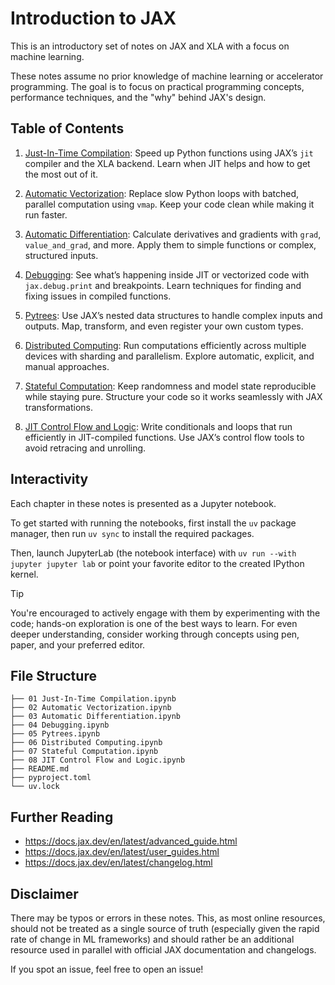 # Introduction to JAX

This is an introductory set of notes on JAX and XLA with a focus on machine learning.

These notes assume no prior knowledge of machine learning or accelerator programming. The goal is to focus on practical programming concepts, performance techniques, and the "why" behind JAX's design.

## Table of Contents

1. [Just-In-Time Compilation](01%20Just-In-Time%20Compilation.ipynb): Speed up Python functions using JAX’s `jit` compiler and the XLA backend. Learn when JIT helps and how to get the most out of it.

2. [Automatic Vectorization](02%20Automatic%20Vectorization.ipynb): Replace slow Python loops with batched, parallel computation using `vmap`. Keep your code clean while making it run faster.

3. [Automatic Differentiation](03%20Automatic%20Differentiation.ipynb): Calculate derivatives and gradients with `grad`, `value_and_grad`, and more. Apply them to simple functions or complex, structured inputs.

4. [Debugging](04%20Debugging.ipynb): See what’s happening inside JIT or vectorized code with `jax.debug.print` and breakpoints. Learn techniques for finding and fixing issues in compiled functions.

5. [Pytrees](05%20Pytrees.ipynb): Use JAX’s nested data structures to handle complex inputs and outputs. Map, transform, and even register your own custom types.

6. [Distributed Computing](06%20Distributed%20Computing.ipynb): Run computations efficiently across multiple devices with sharding and parallelism. Explore automatic, explicit, and manual approaches.

7. [Stateful Computation](07%20Stateful%20Computation.ipynb): Keep randomness and model state reproducible while staying pure. Structure your code so it works seamlessly with JAX transformations.

8. [JIT Control Flow and Logic](08%20JIT%20Control%20Flow%20and%20Logic.ipynb): Write conditionals and loops that run efficiently in JIT-compiled functions. Use JAX’s control flow tools to avoid retracing and unrolling.

## Interactivity

Each chapter in these notes is presented as a Jupyter notebook.

To get started with running the notebooks, first install the `uv` package manager, then run `uv sync` to install the required packages.

Then, launch JupyterLab (the notebook interface) with `uv run --with jupyter jupyter lab` or point your favorite editor to the created IPython kernel.

> [!TIP]
> You're encouraged to actively engage with them by experimenting with the code; hands-on exploration is one of the best ways to learn. For even deeper understanding, consider working through concepts using pen, paper, and your preferred editor.

## File Structure

```
├── 01 Just-In-Time Compilation.ipynb
├── 02 Automatic Vectorization.ipynb
├── 03 Automatic Differentiation.ipynb
├── 04 Debugging.ipynb
├── 05 Pytrees.ipynb
├── 06 Distributed Computing.ipynb
├── 07 Stateful Computation.ipynb
├── 08 JIT Control Flow and Logic.ipynb
├── README.md
├── pyproject.toml
└── uv.lock
```

## Further Reading

- https://docs.jax.dev/en/latest/advanced_guide.html
- https://docs.jax.dev/en/latest/user_guides.html
- https://docs.jax.dev/en/latest/changelog.html

## Disclaimer

There may be typos or errors in these notes. This, as most online resources, should not be treated as a single source of truth (especially given the rapid rate of change in ML frameworks) and should rather be an additional resource used in parallel with official JAX documentation and changelogs.

If you spot an issue, feel free to open an issue!
